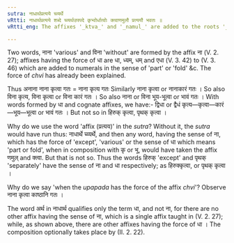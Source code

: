 ```yaml
---
sutra: नाधार्थप्रत्यये च्व्यर्थे
vRtti: नाधार्थप्रत्यये शब्दे च्व्यर्थउपपदे कृभ्वोर्धात्वोः क्त्वाणमुलौ प्रत्ययौ भवतः ॥
vRtti_eng: The affixes '_ktva_' and '_namul_' are added to the roots '_kri_' and '_bhu_', when a word ending in the affix '_na_' (V. 2. 27) or in an affix having the force of '_dha_' (V. 3. 42), or having the sense of the affix '_chvi_' (to make or to become something what it had not been before, (V. 4. 50)), is in composition.

---
```

Two words, नाना 'various' and विना 'without' are formed by the affix ना (V. 2. 27); affixes having the force of धा are धा, ध्यम्, धम् and एधा (V. 3. 42) to (V. 3. 46) which are added to numerals in the sense of 'part' or 'fold' &c. The force of _chvi_ has already been explained.

Thus अनाना नाना कृत्वा गतः = नाना कृत्य गतः Similarly नाना कृत्वा or नानाकारं गतः । So also विना कृत्य, विना कृत्वा or विना कारं गतः । So also नाना or विना भूय-भूत्वा or भावं गतः । With words formed by धा and cognate affixes, we have:- द्विधा or द्वैधं कृत्य—कृत्वा—कारं—भूय—भूत्वा or भावं गतः । But not so in हिरुक् कृत्वा, पृथक् कृत्वा ।

Why do we use the word 'affix (प्रत्यय)' in the _sutra_? Without it, the _sutra_ would have run thus: नाधार्थे च्व्यर्थे, and then any word, having the sense of ना, which has the force of 'except', 'various' or the sense of धा which means 'part or fold', when in composition with कृ or भू, would have taken the affix णमुल् and क्त्वा. But that is not so. Thus the words हिरुक् 'except' and पृथक् 'separately' have the sense of ना and धा respectively; as हिरुक्कृत्वा, or पृथक् कृत्वा ।

Why do we say 'when the _upapada_ has the force of the affix _chvi_'? Observe नाना कृत्वा काष्ठानि गतः ।

The word अर्थ in नाधार्थ qualifies only the term धा, and not ना, for there are no other affix having the sense of ना, which is a single affix taught in (V. 2. 27); while, as shown above, there are other affixes having the force of धा । The composition optionally takes place by (II. 2. 22).